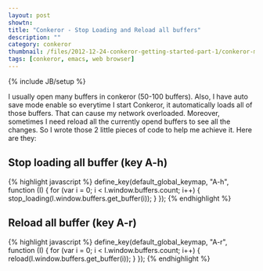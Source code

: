 ```yaml
---
layout: post
showtn: 
title: "Conkeror - Stop Loading and Reload all buffers"
description: ""
category: conkeror
thumbnail: /files/2012-12-24-conkeror-getting-started-part-1/conkeror-main.png
tags: [conkeror, emacs, web browser]
---
```

{% include JB/setup %}

I usually open many buffers in conkeror (50-100 buffers). Also, I have auto save
mode enable so everytime I start Conkeror, it automatically loads all of those
buffers. That can cause my network overloaded. Moreover, sometimes I need reload
all the currently opend buffers to see all the changes. So I wrote those 2
little pieces of code to help me achieve it. Here are they:

## Stop loading all buffer (key A-h)

{% highlight javascript %}
define_key(default_global_keymap, "A-h",
          function (I)
          {
              for (var i = 0; i < I.window.buffers.count; i++)
              {
                  stop_loading(I.window.buffers.get_buffer(i));
              }
          });
{% endhighlight %}

<!-- more -->

## Reload all buffer (key A-r)

{% highlight javascript %}
define_key(default_global_keymap, "A-r",
          function (I)
          {
              for (var i = 0; i < I.window.buffers.count; i++)
              {
                  reload(I.window.buffers.get_buffer(i));
              }
          });
{% endhighlight %}

